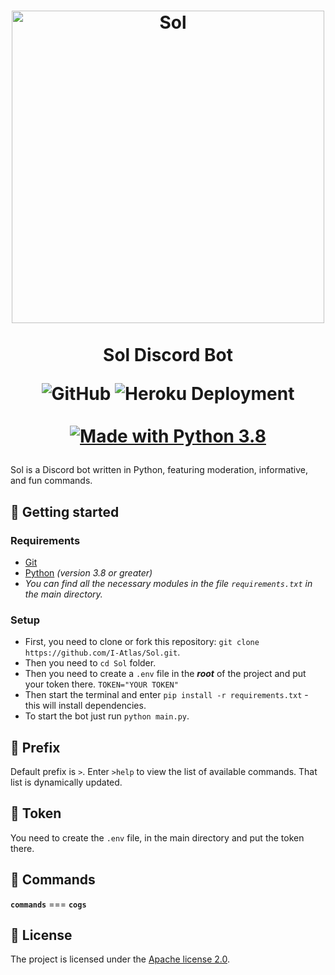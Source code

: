 <h1 align="center">
    <a href="https://github.com/I-Atlas/Sol">
        <img src="https://imgur.com/fhaWUrE.png" width="500" alt="Sol">
            </a>
                <br>
                    <br>
                        Sol Discord Bot

![GitHub](https://img.shields.io/github/license/I-Atlas/sol?style=flat-square)
![Heroku Deployment](https://img.shields.io/badge/heroku-deployment-%236762a5?style=flat-square&logo=appveyor)
<br>
<br>
<a href="https://www.python.org/downloads/">
<img src="https://img.shields.io/badge/Made%20With-Python%203.8-blue.svg?style=for-the-badge" alt="Made with Python 3.8">
</a>

</h1>

Sol is a Discord bot written in Python, featuring moderation, informative, and fun commands.

## 🚀 Getting started

### Requirements

- [Git](https://git-scm.com/downloads)
- [Python](https://nodejs.org/en/download/) _(version 3.8 or greater)_
- _You can find all the necessary modules in the file `requirements.txt` in the main directory._

### Setup

- First, you need to clone or fork this repository: `git clone https://github.com/I-Atlas/Sol.git`.
- Then you need to `cd Sol` folder.
- Then you need to create a `.env` file in the **_root_** of the project and put your token there. `TOKEN="YOUR TOKEN"`
- Then start the terminal and enter `pip install -r requirements.txt` - this will install dependencies.
- To start the bot just run `python main.py`.

## 🔖 Prefix

Default prefix is `>`. Enter `>help` to view the list of available commands. That list is dynamically updated.

## 🔑 Token

You need to create the `.env` file, in the main directory and put the token there.

## 🔮 Commands

**`commands`** === **`cogs`**

## 📄 License

The project is licensed under the [Apache license 2.0](https://github.com/I-Atlas/sol/blob/master/LICENSE).
